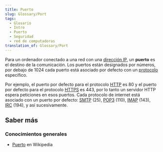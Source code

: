 ```yaml
---
title: Puerto
slug: Glossary/Port
tags:
  - Glosario
  - Intro
  - Puerto
  - Seguridad
  - red de computadoras
translation_of: Glossary/Port
---
```


Para un ordenador conectado a una red con una [dirección IP](/es/docs/Glossary/IP_address), un **puerto** es el destino de la comunicación. Los puertos están designados por números, por debajo de 1024 cada puerto está asociado por defecto con un [protocolo](/es/docs/Glossary/Protocol) específico.

Por ejemplo, el puerto por defecto para el protocolo [HTTP](/es/docs/Glossary/HTTP) es 80 y el puerto por defecto para el protocolo [HTTPS](/es/docs/Glossary/https) es 443, por lo tanto un servidor HTTP espera peticiones en esos puertos. Cada protocolo de internet está asociado con un puerto por defecto: [SMTP](/es/docs/Glossary/SMTP) (25), [POP3](/es/docs/Glossary/POP) (110), [IMAP](/es/docs/Glossary/IMAP) (143), [IRC](/es/docs/Glossary/IRC) (194), y así sucesivamente.

## Saber más

### Conocimientos generales

- [Puerto](https://es.wikipedia.org/wiki/Puerto_de_red) en Wikipedia
